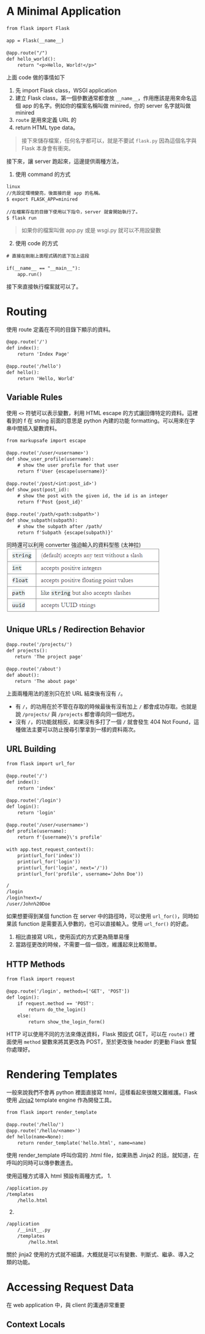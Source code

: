 # A Minimal Application
```python=
from flask import Flask

app = Flask(__name__)

@app.route("/")
def hello_world():
    return "<p>Hello, World!</p>"
```

上面 code 做的事情如下
1. 先 import Flask class，WSGI application
2. 建立 Flask class，第一個參數通常都會放 `__name__`，作用應該是用來命名這個 app 的名字。例如你的檔案名稱叫做 minired，你的 server 名字就叫做 minired
4. `route` 是用來定義 URL 的
5. return HTML type data。

> 接下來儲存檔案，任何名字都可以，就是不要試 `flask.py` 因為這個名字與 Flask 本身會有衝突。


接下來，讓 server 跑起來，這邊提供兩種方法，
1. 使用 command 的方式
```command
linux
//先設定環境變亮，後面接的是 app 的名稱。
$ export FLASK_APP=minired

//在檔案存在的目錄下使用以下指令，server 就會開始執行了。
$ flask run

```
> 如果你的檔案叫做 app.py 或是 wsgi.py 就可以不用設變數

2. 使用 code 的方式
```python=
# 直接在剛剛上面程式碼的底下加上這段

if(__name__ == "__main__"):
	app.run()
```
接下來直接執行檔案就可以了。

# Routing
使用 route 定義在不同的目錄下顯示的資料。
```python=
@app.route('/')
def index():
    return 'Index Page'

@app.route('/hello')
def hello():
    return 'Hello, World'
```

## Variable Rules
使用 `<>` 符號可以表示變數，利用 HTML escape 的方式讓回傳特定的資料。這裡看到的 f 在 string 前面的意思是 python 內建的功能 formatting。可以用來在字串中間插入變數資料。
```python=
from markupsafe import escape

@app.route('/user/<username>')
def show_user_profile(username):
    # show the user profile for that user
    return f'User {escape(username)}'

@app.route('/post/<int:post_id>')
def show_post(post_id):
    # show the post with the given id, the id is an integer
    return f'Post {post_id}'

@app.route('/path/<path:subpath>')
def show_subpath(subpath):
    # show the subpath after /path/
    return f'Subpath {escape(subpath)}'
```
同時還可以利用 converter 強迫輸入的資料型態 (太神拉)
![](media/converter_type.png)

## Unique URLs / Redirection Behavior
 ```python=
 @app.route('/projects/')
def projects():
    return 'The project page'

@app.route('/about')
def about():
    return 'The about page'
 ```
 
 上面兩種用法的差別只在於 URL 結束後有沒有 `/`。
 * 有 `/`，的功用在於不管在存取的時候最後有沒有加上 `/` 都會成功存取。也就是說 `/projects/` 與 `/projects` 都會導向同一個地方。
 * 沒有 `/`，的功能就相反，如果沒有多打了一個 `/` 就會發生 404 Not Found，這種做法主要可以防止搜尋引擎拿到一樣的資料兩次。

## URL Building
```python=
from flask import url_for

@app.route('/')
def index():
    return 'index'

@app.route('/login')
def login():
    return 'login'

@app.route('/user/<username>')
def profile(username):
    return f'{username}\'s profile'

with app.test_request_context():
    print(url_for('index'))
    print(url_for('login'))
    print(url_for('login', next='/'))
    print(url_for('profile', username='John Doe'))
```
```commnad=
/
/login
/login?next=/
/user/John%20Doe
```
如果想要得到某個 function 在 server 中的路徑時，可以使用 `url_for()`，同時如果該 function 是需要丟入參數的，也可以直接輸入。使用 `url_for()` 的好處。
1. 相比直接寫 URL，使用函式的方式更為簡單易懂
2. 當路徑更改的時候，不需要一個一個改，維護起來比較簡單。


## HTTP Methods
```python=
from flask import request

@app.route('/login', methods=['GET', 'POST'])
def login():
    if request.method == 'POST':
        return do_the_login()
    else:
        return show_the_login_form()
```
HTTP 可以使用不同的方法來傳送資料，Flask 預設式 GET，可以在 `route()` 裡面使用 `method` 變數來將其更改為 POST，至於更改後 header 的更動 Flask 會幫你處理好。

# Rendering Templates
一般來說我們不會再 python 裡面直接寫 html，這樣看起來很醜又難維護。Flask 使用 [Jinja2](https://palletsprojects.com/p/jinja/) template engine 作為開發工具。

```python=
from flask import render_template

@app.route('/hello/')
@app.route('/hello/<name>')
def hello(name=None):
    return render_template('hello.html', name=name)
```

使用 render_template 呼叫你寫的 .html file，如果熟悉 Jinja2 的話，就知道，在呼叫的同時可以傳參數進去。

使用這種方式導入 html 預設有兩種方式，
1. 
```command
/application.py
/templates
    /hello.html
```

2. 
```command
/application
    /__init__.py
    /templates
        /hello.html
```

關於 jinja2 使用的方式就不細講，大概就是可以有變數、判斷式、繼承、導入之類的功能。

# Accessing Request Data
在 web application 中，與 client 的溝通非常重要

## Context Locals
